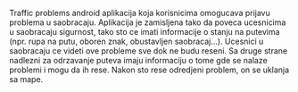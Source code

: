 Traffic problems android aplikacija koja korisnicima omogucava prijavu problema u saobracaju. 
Aplikacija je zamisljena tako da poveca ucesnicima u saobracaju sigurnost, tako sto ce imati informacije o stanju na putevima 
(npr. rupa na putu, oboren znak, obustavljen saobracaj...). Ucesnici u saobracaju ce videti ove probleme sve dok ne budu reseni. 
Sa druge strane nadlezni za odrzavanje puteva imaju informaciju o tome gde se nalaze problemi i mogu da ih rese. 
Nakon sto rese odredjeni problem, on se uklanja sa mape.